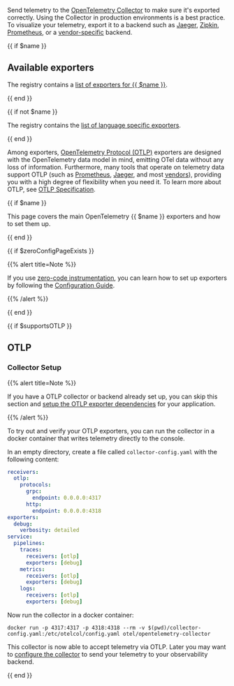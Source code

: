 Send telemetry to the [OpenTelemetry Collector](/docs/collector/) to make sure
it's exported correctly. Using the Collector in production environments is a
best practice. To visualize your telemetry, export it to a backend such as
[Jaeger](https://jaegertracing.io/), [Zipkin](https://zipkin.io/),
[Prometheus](https://prometheus.io/), or a
[vendor-specific](/ecosystem/vendors/) backend.

{{ if $name }}

## Available exporters

The registry contains a [list of exporters for {{ $name }}][reg].

{{ end }}

{{ if not $name }}

The registry contains the [list of language specific exporters][reg].

{{ end }}

Among exporters, [OpenTelemetry Protocol (OTLP)][OTLP] exporters are designed
with the OpenTelemetry data model in mind, emitting OTel data without any loss
of information. Furthermore, many tools that operate on telemetry data support
OTLP (such as [Prometheus], [Jaeger], and most [vendors]), providing you with a
high degree of flexibility when you need it. To learn more about OTLP, see [OTLP
Specification][OTLP].

[Jaeger]: /blog/2022/jaeger-native-otlp/
[OTLP]: /docs/specs/otlp/
[Prometheus]:
  https://prometheus.io/docs/prometheus/2.55/feature_flags/#otlp-receiver
[reg]: </ecosystem/registry/?component=exporter&language={{ $lang }}>
[vendors]: /ecosystem/vendors/

{{ if $name }}

This page covers the main OpenTelemetry {{ $name }} exporters and how to set
them up.

{{ end }}

{{ if $zeroConfigPageExists }}

{{% alert title=Note %}}

If you use [zero-code instrumentation](</docs/zero-code/{{ $langIdAsPath }}>),
you can learn how to set up exporters by following the
[Configuration Guide](</docs/zero-code/{{ $langIdAsPath }}/configuration/>).

{{% /alert %}}

{{ end }}

{{ if $supportsOTLP }}

## OTLP

### Collector Setup

{{% alert title=Note %}}

If you have a OTLP collector or backend already set up, you can skip this
section and [setup the OTLP exporter dependencies](#otlp-dependencies) for your
application.

{{% /alert %}}

To try out and verify your OTLP exporters, you can run the collector in a docker
container that writes telemetry directly to the console.

In an empty directory, create a file called `collector-config.yaml` with the
following content:

```yaml
receivers:
  otlp:
    protocols:
      grpc:
        endpoint: 0.0.0.0:4317
      http:
        endpoint: 0.0.0.0:4318
exporters:
  debug:
    verbosity: detailed
service:
  pipelines:
    traces:
      receivers: [otlp]
      exporters: [debug]
    metrics:
      receivers: [otlp]
      exporters: [debug]
    logs:
      receivers: [otlp]
      exporters: [debug]
```

Now run the collector in a docker container:

```shell
docker run -p 4317:4317 -p 4318:4318 --rm -v $(pwd)/collector-config.yaml:/etc/otelcol/config.yaml otel/opentelemetry-collector
```

This collector is now able to accept telemetry via OTLP. Later you may want to
[configure the collector](/docs/collector/configuration) to send your telemetry
to your observability backend.

{{ end }}

